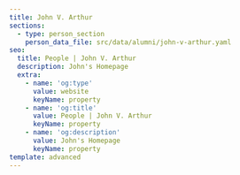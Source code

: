 ```yaml
---
title: John V. Arthur
sections:
  - type: person_section
    person_data_file: src/data/alumni/john-v-arthur.yaml
seo:
  title: People | John V. Arthur
  description: John's Homepage
  extra:
    - name: 'og:type'
      value: website
      keyName: property
    - name: 'og:title'
      value: People | John V. Arthur
      keyName: property
    - name: 'og:description'
      value: John's Homepage
      keyName: property
template: advanced
---
```

